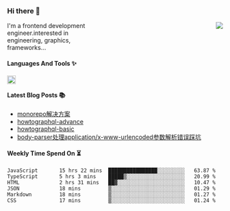 <!--
**zhaohuanyuu/zhaohuanyuu** is a ✨ _special_ ✨ repository because its `README.md` (this file) appears on your GitHub profile.
-->

### Hi there 👋

<picture>
  <source media="(prefers-color-scheme: dark)" srcset="https://github-readme-stats.vercel.app/api?username=zhaohuanyuu&count_private=true&show_icons=true&theme=city_lights&hide_title=true">
  <img align="right" src="https://github-readme-stats.vercel.app/api?username=zhaohuanyuu&count_private=true&show_icons=true&hide_title=true">
</picture>

<p align="left" style="width:40%">I'm a frontend development engineer.interested in engineering, graphics, frameworks...</p>

#### Languages And Tools ✨

<img align="left" height="20" src="https://skillicons.dev/icons?i=js,ts,nodejs,react,vue,gatsby,materialui,graphql,nestjs,electron,flutter" />

</br>

#### Latest Blog Posts 📚
<!-- BLOG-POST-LIST:START -->
- [monorepo解决方案](https://zhy.gatsbyjs.io/post/monorepos)
- [howtographql-advance](https://zhy.gatsbyjs.io/blog/graphql-advance)
- [howtographql-basic](https://zhy.gatsbyjs.io/blog/graphql-basic)
- [body-parser处理application/x-www-urlencoded参数解析错误踩坑](https://zhy.gatsbyjs.io/post/body-parser)
<!-- BLOG-POST-LIST:END -->

#### Weekly Time Spend On ⏳
<!--START_SECTION:waka-->

```text
JavaScript       15 hrs 22 mins  ████████████████░░░░░░░░░   63.87 %
TypeScript       5 hrs 3 mins    █████▒░░░░░░░░░░░░░░░░░░░   20.99 %
HTML             2 hrs 31 mins   ██▓░░░░░░░░░░░░░░░░░░░░░░   10.47 %
JSON             18 mins         ▒░░░░░░░░░░░░░░░░░░░░░░░░   01.29 %
Markdown         18 mins         ▒░░░░░░░░░░░░░░░░░░░░░░░░   01.27 %
CSS              17 mins         ▒░░░░░░░░░░░░░░░░░░░░░░░░   01.24 %
```

<!--END_SECTION:waka-->
